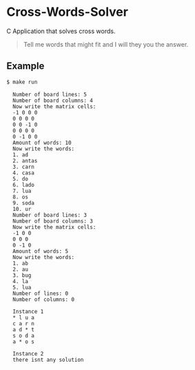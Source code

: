 # Cross-Words-Solver
C Application that solves cross words.

> Tell me words that might fit and I will they you the answer.

## Example
```sh
$ make run
```
```
  Number of board lines: 5
  Number of board columns: 4
  Now write the matrix cells:
  -1 0 0 0 
  0 0 0 0
  0 0 -1 0
  0 0 0 0
  0 -1 0 0
  Amount of words: 10
  Now write the words: 
  1. ad
  2. antas
  3. carn
  4. casa
  5. do
  6. lado
  7. lua
  8. os
  9. soda
  10. ur
  Number of board lines: 3
  Number of board columns: 3
  Now write the matrix cells:
  -1 0 0 
  0 0 0
  0 -1 0
  Amount of words: 5
  Now write the words: 
  1. ab
  2. au
  3. bug
  4. la
  5. lua
  Number of lines: 0
  Number of columns: 0

  Instance 1
  * l u a 
  c a r n 
  a d * t 
  s o d a 
  a * o s 

  Instance 2
  there isnt any solution
```
